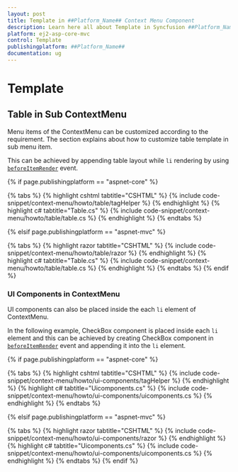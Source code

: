 ```yaml
---
layout: post
title: Template in ##Platform_Name## Context Menu Component
description: Learn here all about Template in Syncfusion ##Platform_Name## Context Menu component of Syncfusion Essential JS 2 and more.
platform: ej2-asp-core-mvc
control: Template
publishingplatform: ##Platform_Name##
documentation: ug
---
```


# Template

## Table in Sub ContextMenu

Menu items of the ContextMenu can be customized according to the requirement. The section explains about how to customize table template
in sub menu item.

This can be achieved by appending table layout while `li` rendering by using [`beforeItemRender`](https://help.syncfusion.com/cr/cref_files/aspnetcore-js2/aspnetcore/Syncfusion.EJ2~Syncfusion.EJ2.Navigations.ContextMenu~BeforeItemRender.html) event.

{% if page.publishingplatform == "aspnet-core" %}

{% tabs %}
{% highlight cshtml tabtitle="CSHTML" %}
{% include code-snippet/context-menu/howto/table/tagHelper %}
{% endhighlight %}
{% highlight c# tabtitle="Table.cs" %}
{% include code-snippet/context-menu/howto/table/table.cs %}
{% endhighlight %}
{% endtabs %}

{% elsif page.publishingplatform == "aspnet-mvc" %}

{% tabs %}
{% highlight razor tabtitle="CSHTML" %}
{% include code-snippet/context-menu/howto/table/razor %}
{% endhighlight %}
{% highlight c# tabtitle="Table.cs" %}
{% include code-snippet/context-menu/howto/table/table.cs %}
{% endhighlight %}
{% endtabs %}
{% endif %}



### UI Components in ContextMenu

UI components can also be placed inside the each `li` element of ContextMenu.

In the following example, CheckBox component is placed inside each `li` element and this can be achieved by creating
CheckBox component in [`beforeItemRender`](https://help.syncfusion.com/cr/cref_files/aspnetcore-js2/aspnetcore/Syncfusion.EJ2~Syncfusion.EJ2.Navigations.ContextMenu~BeforeItemRender.html) event and appending it into the `li` element.

{% if page.publishingplatform == "aspnet-core" %}

{% tabs %}
{% highlight cshtml tabtitle="CSHTML" %}
{% include code-snippet/context-menu/howto/ui-components/tagHelper %}
{% endhighlight %}
{% highlight c# tabtitle="Uicomponents.cs" %}
{% include code-snippet/context-menu/howto/ui-components/uicomponents.cs %}
{% endhighlight %}
{% endtabs %}

{% elsif page.publishingplatform == "aspnet-mvc" %}

{% tabs %}
{% highlight razor tabtitle="CSHTML" %}
{% include code-snippet/context-menu/howto/ui-components/razor %}
{% endhighlight %}
{% highlight c# tabtitle="Uicomponents.cs" %}
{% include code-snippet/context-menu/howto/ui-components/uicomponents.cs %}
{% endhighlight %}
{% endtabs %}
{% endif %}



